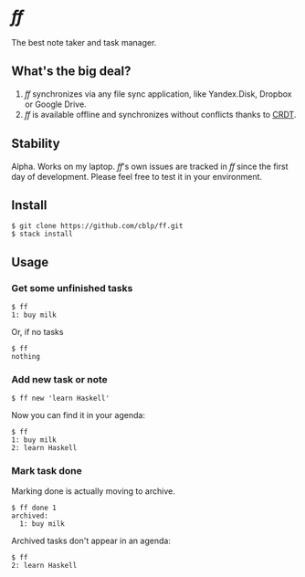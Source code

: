 # _ﬀ_

The best note taker and task manager.

## What's the big deal?

1.  _ﬀ_ synchronizes via any file sync application, like Yandex.Disk,
    Dropbox or Google Drive.
2.  _ﬀ_ is available offline and synchronizes without conflicts thanks to
    [CRDT](https://github.com/cblp/crdt).

## Stability

Alpha. Works on my laptop.
_ﬀ_'s own issues are tracked in _ﬀ_ since the first day of development.
Please feel free to test it in your environment.

## Install

    $ git clone https://github.com/cblp/ff.git
    $ stack install

## Usage

### Get some unfinished tasks

    $ ff
    1: buy milk

Or, if no tasks

    $ ff
    nothing

### Add new task or note

    $ ff new 'learn Haskell'

Now you can find it in your agenda:

    $ ff
    1: buy milk
    2: learn Haskell

### Mark task done

Marking done is actually moving to archive.

    $ ff done 1
    archived:
      1: buy milk

Archived tasks don't appear in an agenda:

    $ ff
    2: learn Haskell
